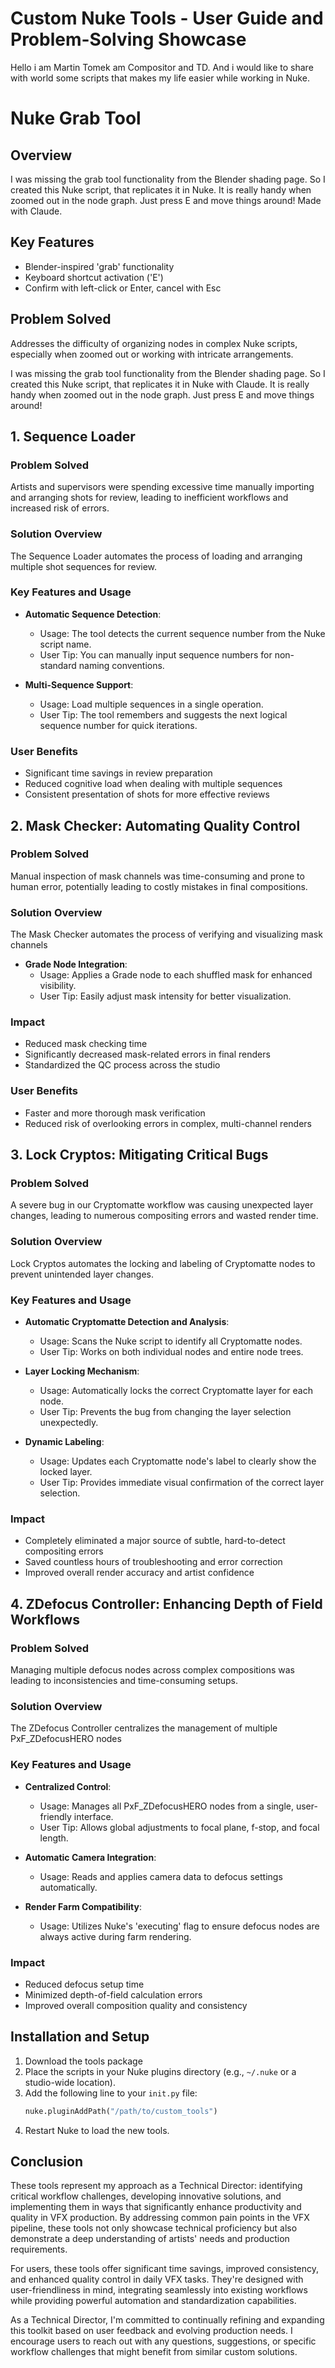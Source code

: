 #  Custom Nuke Tools - User Guide and Problem-Solving Showcase

Hello i am Martin Tomek am Compositor and TD. And i would like to share with world some scripts that makes my life easier while working in Nuke. 


# Nuke Grab Tool

## Overview
I was missing the grab tool functionality from the Blender shading page. So I created this Nuke script, that replicates it in Nuke. It is really handy when zoomed out in the node graph. Just press E and move things around! Made with Claude.

## Key Features
- Blender-inspired 'grab' functionality
- Keyboard shortcut activation ('E')
- Confirm with left-click or Enter, cancel with Esc

## Problem Solved
Addresses the difficulty of organizing nodes in complex Nuke scripts, especially when zoomed out or working with intricate arrangements.

I was missing the grab tool functionality from the Blender shading page. So I created this Nuke script, that replicates it in Nuke with Claude. It is really handy when zoomed out in the node graph. Just press E and move things around!









## 1. Sequence Loader

### Problem Solved
Artists and supervisors were spending excessive time manually importing and arranging shots for review, leading to inefficient workflows and increased risk of errors.

### Solution Overview
The Sequence Loader automates the process of loading and arranging multiple shot sequences for review.

### Key Features and Usage
- **Automatic Sequence Detection**: 
  - Usage: The tool detects the current sequence number from the Nuke script name.
  - User Tip: You can manually input sequence numbers for non-standard naming conventions.

- **Multi-Sequence Support**: 
  - Usage: Load multiple sequences in a single operation.
  - User Tip: The tool remembers and suggests the next logical sequence number for quick iterations.
 
### User Benefits
- Significant time savings in review preparation
- Reduced cognitive load when dealing with multiple sequences
- Consistent presentation of shots for more effective reviews

## 2. Mask Checker: Automating Quality Control

### Problem Solved
Manual inspection of mask channels was time-consuming and prone to human error, potentially leading to costly mistakes in final compositions.

### Solution Overview
The Mask Checker automates the process of verifying and visualizing mask channels 

- **Grade Node Integration**: 
  - Usage: Applies a Grade node to each shuffled mask for enhanced visibility.
  - User Tip: Easily adjust mask intensity for better visualization.

### Impact
- Reduced mask checking time
- Significantly decreased mask-related errors in final renders
- Standardized the QC process across the studio

### User Benefits
- Faster and more thorough mask verification
- Reduced risk of overlooking errors in complex, multi-channel renders

## 3. Lock Cryptos: Mitigating Critical Bugs

### Problem Solved
A severe bug in our Cryptomatte workflow was causing unexpected layer changes, leading to numerous compositing errors and wasted render time.

### Solution Overview
Lock Cryptos automates the locking and labeling of Cryptomatte nodes to prevent unintended layer changes.

### Key Features and Usage
- **Automatic Cryptomatte Detection and Analysis**: 
  - Usage: Scans the Nuke script to identify all Cryptomatte nodes.
  - User Tip: Works on both individual nodes and entire node trees.

- **Layer Locking Mechanism**: 
  - Usage: Automatically locks the correct Cryptomatte layer for each node.
  - User Tip: Prevents the bug from changing the layer selection unexpectedly.

- **Dynamic Labeling**: 
  - Usage: Updates each Cryptomatte node's label to clearly show the locked layer.
  - User Tip: Provides immediate visual confirmation of the correct layer selection.

### Impact
- Completely eliminated a major source of subtle, hard-to-detect compositing errors
- Saved countless hours of troubleshooting and error correction
- Improved overall render accuracy and artist confidence

## 4. ZDefocus Controller: Enhancing Depth of Field Workflows

### Problem Solved
Managing multiple defocus nodes across complex compositions was leading to inconsistencies and time-consuming setups.

### Solution Overview
The ZDefocus Controller centralizes the management of multiple PxF_ZDefocusHERO nodes

### Key Features and Usage
- **Centralized Control**: 
  - Usage: Manages all PxF_ZDefocusHERO nodes from a single, user-friendly interface.
  - User Tip: Allows global adjustments to focal plane, f-stop, and focal length.

- **Automatic Camera Integration**: 
  - Usage: Reads and applies camera data to defocus settings automatically.

- **Render Farm Compatibility**: 
  - Usage: Utilizes Nuke's 'executing' flag to ensure defocus nodes are always active during farm rendering.

### Impact
- Reduced defocus setup time 
- Minimized depth-of-field calculation errors
- Improved overall composition quality and consistency


## Installation and Setup

1. Download the tools package 
2. Place the scripts in your Nuke plugins directory (e.g., `~/.nuke` or a studio-wide location).
3. Add the following line to your `init.py` file:
   ```python
   nuke.pluginAddPath("/path/to/custom_tools")
   ```
4. Restart Nuke to load the new tools.

## Conclusion

These tools represent my approach as a Technical Director: identifying critical workflow challenges, developing innovative solutions, and implementing them in ways that significantly enhance productivity and quality in VFX production. By addressing common pain points in the VFX pipeline, these tools not only showcase technical proficiency but also demonstrate a deep understanding of artists' needs and production requirements.

For users, these tools offer significant time savings, improved consistency, and enhanced quality control in daily VFX tasks. They're designed with user-friendliness in mind, integrating seamlessly into existing workflows while providing powerful automation and standardization capabilities.

As a Technical Director, I'm committed to continually refining and expanding this toolkit based on user feedback and evolving production needs. I encourage users to reach out with any questions, suggestions, or specific workflow challenges that might benefit from similar custom solutions.
